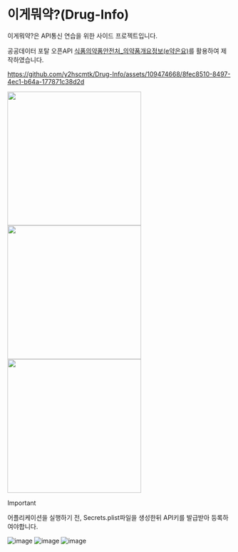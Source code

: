 # 이게뭐약?(Drug-Info)

이게뭐약?은 API통신 연습을 위한 사이드 프로젝트입니다.

공공데이터 포탈 오픈API [식품의약품안전처_의약품개요정보(e약은요)](https://www.data.go.kr/data/15075057/openapi.do)를 활용하여 제작하였습니다.

https://github.com/y2hscmtk/Drug-Info/assets/109474668/8fec8510-8497-4ec1-b64a-177871c38d2d

<p float="left">
  <img src="https://github.com/y2hscmtk/Drug-Info/assets/109474668/8ba13a94-4766-4f7b-ae52-d229cf0f2474" width="300"/>
  <img src="https://github.com/y2hscmtk/Drug-Info/assets/109474668/b4c472bb-e2e0-4b3b-8338-3b6fbe6c344b" width="300"/>
  <img src="https://github.com/y2hscmtk/Drug-Info/assets/109474668/ae6c9a14-0eb3-46b5-bbbc-e9c64e28cac8" width="300"/>
</p>


> [!IMPORTANT]
> 어플리케이션을 실행하기 전, Secrets.plist파일을 생성한뒤 API키를 발급받아 등록하여야합니다.

![image](https://github.com/y2hscmtk/Drug-Info/assets/109474668/68d34042-84a0-4c66-a9bf-6ffe1baffccb)
![image](https://github.com/y2hscmtk/Drug-Info/assets/109474668/edeb6ae3-58c0-4602-a1ce-36b479de6aa4)
![image](https://github.com/y2hscmtk/Drug-Info/assets/109474668/c551466e-d92f-4474-b8b4-b140e953a8d3)

